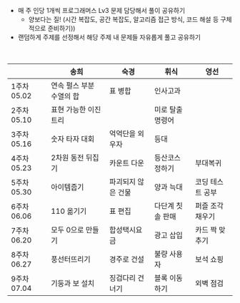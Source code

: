 

- 매 주 인당 1개씩 프로그래머스 Lv3 문제 담당해서 풀이 공유하기
  - 양보다는 질! (시간 복잡도, 공간 복잡도, 알고리즘 접근 방식, 코드 해설 등 구체적으로 준비하기))
- 랜덤하게 주제를 선정해서 해당 주제 내 문제들 자유롭게 풀고 공유하기
<br><br><br>


|             | 송희                     | 숙경            | 휘식             | 영선  |
| ----------- | ------------------------ | --------------- | ---------------- | ---------------- |
| 1주차 05.02 | 연속 펄스 부분 수열의 합 | 표 병합         | 인사고과         |  |
| 2주차 05.10 | 표현 가능한 이진 트리    |                 | 미로 탈출 명령어 | |
| 3주차 05.16 | 숫자 타자 대회           | 억억단을 외우자 | 등대             |  |
| 4주차 05.23 | 2차원 동전 뒤집기           | 카운트 다운 |   등산코스 정하기          | 부대복귀 |
| 5주차 05.30 | 아이템줍기           | 파괴되지 않은 건물 | 양과 늑대            | 코딩 테스트 공부 |
| 6주차<br />06.06 | 110 옮기기 | 표 편집 | 다단계 칫솔 판매 | 퍼즐 조각 채우기 |
| 7주차<br />06.20 | 모두 0으로 만들기 | 합성택시요금 | 광고 삽입 | 카드 짝 맞추기 |
| 8주차<br />06.27 | 풍선터뜨리기 | 경주로 건설 | 불량 사용자 | 보석 쇼핑 |
| 9주차<br />07.04 | 기둥과 보 설치 | 징검다리 건너기 | 블록 이동하기 | 외벽 점검 |

